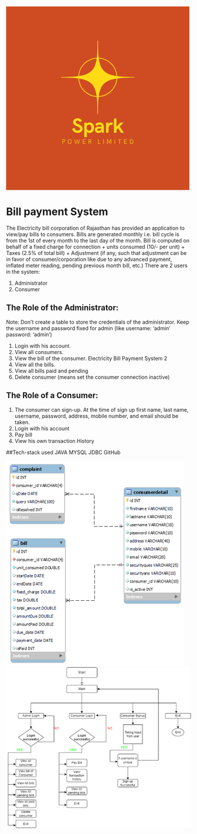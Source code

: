 ![My Image](images/Spark.png)

# Bill payment System
The Electricity bill corporation of Rajasthan has provided an application to view/pay bills
to consumers. Bills are generated monthly i.e. bill cycle is from the 1st of every month to
the last day of the month. Bill is computed on behalf of a fixed charge for connection +
units consumed (10/- per unit) + Taxes (2.5% of total bill) + Adjustment (if any, such that
adjustment can be in favor of consumer/corporation like due to any advanced payment,
inflated meter reading, pending previous month bill, etc.)
There are 2 users in the system:
1. Administrator
2. Consumer
## The Role of the Administrator:
Note: Don't create a table to store the credentials of the administrator. Keep the
username and password fixed for admin (like username: ‘admin’ password: ‘admin’)
1. Login with his account.
2. View all consumers.
3. View the bill of the consumer.
Electricity Bill Payment System 2
4. View all the bills.
5. View all bills paid and pending
6. Delete consumer (means set the consumer connection inactive)
## The Role of a Consumer:
1. The consumer can sign-up. At the time of sign up first name, last name, username,
password, address, mobile number, and email should be taken.
2. Login with his account
3. Pay bill
4. View his own transaction History

##Tech-stack used
JAVA
MYSQL
JDBC
GitHub


![My Image](images/er.png)
![My Image](images/flow.png)
